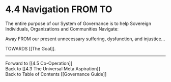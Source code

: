 # 4.4 Navigation FROM TO
The entire purpose of our System of Governance is to help Sovereign Individuals, Organizations and Communities Navigate: 

Away FROM our present unnecessary suffering, dysfunction, and injustice... 

TOWARDS [[The Goal]]. 

___

Forward to [[4.5 Co-Operation]]  
Back to [[4.3 The Universal Meta Aspiration]]  
Back to Table of Contents [[Governance Guide]]
